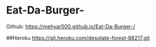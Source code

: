 # Eat-Da-Burger-
Github: https://mehyar500.github.io/Eat-Da-Burger-/

##Heroku
https://git.heroku.com/desolate-forest-88217.git